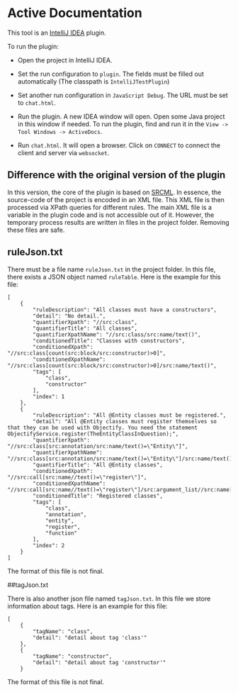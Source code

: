 # Active Documentation

This tool is an [IntelliJ IDEA](https://www.jetbrains.com/idea/) plugin. 

To run the plugin:

* Open the project in IntelliJ IDEA. 

* Set the run configuration to `plugin`. The fields must be filled out automatically (The classpath is `IntelliJTestPlugin`)

* Set another run configuration in `JavaScript Debug`. The URL must be set to `chat.html`.

* Run the plugin. A new IDEA window will open. Open some Java project in this window if needed. To run the plugin, find and run it in the `View -> Tool Windows -> ActiveDocs`. 

* Run `chat.html`. It will open a browser. Click on `CONNECT` to connect the client and server via `websocket`.


## Difference with the original version of the plugin

In this version, the core of the plugin is based on [SRCML](http://www.srcml.org/). In essence, the source-code of the project is encoded in an XML file. This XML file is then processed via XPath queries for different rules. The main XML file is a variable in the plugin code and is not accessible out of it. However, the temporary process results are written in files in the project folder. Removing these files are safe.


## ruleJson.txt

There must be a file name `ruleJson.txt` in the project folder. In this file, there exists a JSON object named `ruleTable`. Here is the example for this file:

```
[
    {
		"ruleDescription": "All classes must have a constructors",
		"detail": "No detail.",
		"quantifierXpath": "//src:class",
		"quantifierTitle": "All classes",
		"quantifierXpathName": "//src:class/src:name/text()",
		"conditionedTitle": "Classes with constructors",
		"conditionedXpath": "//src:class[count(src:block/src:constructor)>0]",
		"conditionedXpathName": "//src:class[count(src:block/src:constructor)>0]/src:name/text()",
		"tags": [
			"class",
			"constructor"
		],
		"index": 1
	},
	{
		"ruleDescription": "All @Entity classes must be registered.",
		"detail": "All @Entity classes must register themselves so that they can be used with Objectify. You need the statement ObjectifyService.register(TheEntityClassInQuestion);",
		"quantifierXpath": "//src:class[src:annotation/src:name/text()=\"Entity\"]",
		"quantifierXpathName": "//src:class[src:annotation/src:name/text()=\"Entity\"]/src:name/text()",
		"quantifierTitle": "All @Entity classes",
		"conditionedXpath": "//src:call[src:name//text()=\"register\"]",
		"conditionedXpathName": "//src:call[src:name//text()=\"register\"]/src:argument_list//src:name[position()=1]/text()",
		"conditionedTitle": "Registered classes",
		"tags": [
			"class",
			"annotation",
			"entity",
			"register",
			"function"
		],
		"index": 2
	}
]
```

The format of this file is not final.

##tagJson.txt

There is also another json file named `tagJson.txt`. In this file we store information
about tags. Here is an example for this file:

```
[
	{
		"tagName": "class",
		"detail": "detail about tag 'class'"
	},
	{
		"tagName": "constructor",
		"detail": "detail about tag 'constructor'"
	}
```

The format of this file is not final.

